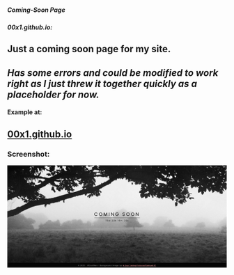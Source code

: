 ##### Coming-Soon Page
##### 00x1.github.io:
Just a coming soon page for my site.
---
*Has some errors and could be modified to work right as I just threw it together quickly as a placeholder for now.*
---
#### Example at:
<a href="https://www.ifelsethen.com">00x1.github.io</a>
---
### Screenshot:
![Screenshot of my Coming Soon Page](./assets/img/html-test-screenshot.jpg "Screenshot of my Coming Soon Page")
